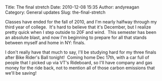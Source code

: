 Title: The final stretch
Date: 2010-12-08 15:35
Author: andyreagan
Category: General updates
Slug: the-final-stretch

Classes have ended for the fall of 2010, and I'm nearly halfway through
my third year of college.  It's hard to believe that it's December, but
I realize pretty quick when I step outside to 20F and wind.  This
semester has been an absolute blast, and now I'm beginning to prepare
for all that stands between myself and home in NY: finals.

I don't really have that much to say, I'll be studying hard for my three
finals after Bike Rider's Ball tonight!  Coming home Dec 17th, with a
car full of people that I picked up via VT's Rideboard, so I'll have
company and gas money for the ride back, not to mention all of those
carbon emissions that we'll be saving!
